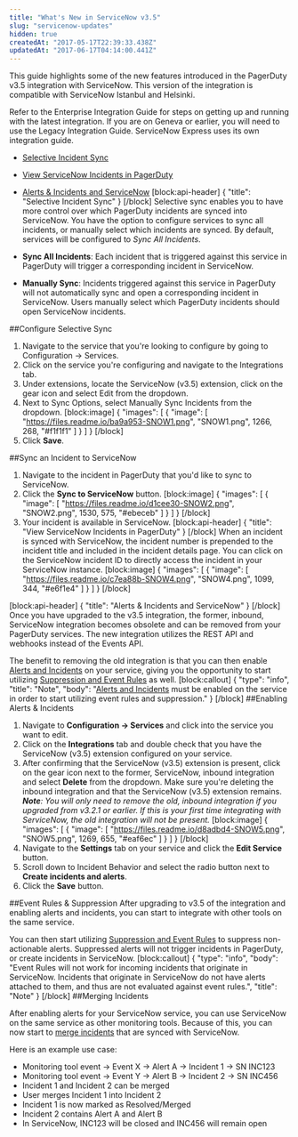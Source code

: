 ```yaml
---
title: "What's New in ServiceNow v3.5"
slug: "servicenow-updates"
hidden: true
createdAt: "2017-05-17T22:39:33.438Z"
updatedAt: "2017-06-17T04:14:00.441Z"
---
```

This guide highlights some of the new features introduced in the PagerDuty v3.5 integration with ServiceNow. This version of the integration is compatible with ServiceNow Istanbul and Helsinki.

Refer to the Enterprise Integration Guide for steps on getting up and running with the latest integration. If you are on Geneva or earlier, you will need to use the Legacy Integration Guide. ServiceNow Express uses its own integration guide.

- [Selective Incident Sync](#section-selective-incident-sync)
- [View ServiceNow Incidents in PagerDuty](#section-view-servicenow-incidents-in-pagerduty)
- [Alerts & Incidents and ServiceNow](#section-alerts-incidents-and-servicenow) 
[block:api-header]
{
  "title": "Selective Incident Sync"
}
[/block]
Selective sync enables you to have more control over which PagerDuty incidents are synced into ServiceNow. You have the option to configure services to sync all incidents, or manually select which incidents are synced. By default, services will be configured to *Sync All Incidents*.

- **Sync All Incidents**: Each incident that is triggered against this service in PagerDuty will trigger a corresponding incident in ServiceNow.
- **Manually Sync**: Incidents triggered against this service in PagerDuty will not automatically sync and open a corresponding incident in ServiceNow. Users manually select which PagerDuty incidents should open ServiceNow incidents.

##Configure Selective Sync
1. Navigate to the service that you're looking to configure by going to Configuration → Services.
2. Click on the service you're configuring and navigate to the Integrations tab.
3. Under extensions, locate the ServiceNow (v3.5) extension, click on the gear icon and select Edit from the dropdown.
4. Next to Sync Options, select Manually Sync Incidents from the dropdown.
[block:image]
{
  "images": [
    {
      "image": [
        "https://files.readme.io/ba9a953-SNOW1.png",
        "SNOW1.png",
        1266,
        268,
        "#f1f1f1"
      ]
    }
  ]
}
[/block]
5. Click **Save**.

##Sync an Incident to ServiceNow
1. Navigate to the incident in PagerDuty that you'd like to sync to ServiceNow.
2. Click the **Sync to ServiceNow** button.
[block:image]
{
  "images": [
    {
      "image": [
        "https://files.readme.io/d1cee30-SNOW2.png",
        "SNOW2.png",
        1530,
        575,
        "#ebeceb"
      ]
    }
  ]
}
[/block]
3. Your incident is available in ServiceNow.
[block:api-header]
{
  "title": "View ServiceNow Incidents in PagerDuty"
}
[/block]
When an incident is synced with ServiceNow, the incident number is prepended to the incident title and included in the incident details page. You can click on the ServiceNow incident ID to directly access the incident in your ServiceNow instance.
[block:image]
{
  "images": [
    {
      "image": [
        "https://files.readme.io/c7ea88b-SNOW4.png",
        "SNOW4.png",
        1099,
        344,
        "#e6f1e4"
      ]
    }
  ]
}
[/block]

[block:api-header]
{
  "title": "Alerts & Incidents and ServiceNow"
}
[/block]
Once you have upgraded to the v3.5 integration, the former, inbound, ServiceNow integration becomes obsolete and can be removed from your PagerDuty services. The new integration utilizes the REST API and webhooks instead of the Events API.

The benefit to removing the old integration is that you can then enable [Alerts and Incidents](/docs/alerts#section-getting-started-with-alerts-and-incidents) on your service, giving you the opportunity to start utilizing [Suppression and Event Rules](/docs/event-management-tools#section-suppression-and-event-rules) as well.
[block:callout]
{
  "type": "info",
  "title": "Note",
  "body": "[Alerts and Incidents](/docs/alerts#section-getting-started-with-alerts-and-incidents) must be enabled on the service in order to start utilizing event rules and suppression."
}
[/block]
##Enabling Alerts & Incidents
1. Navigate to **Configuration → Services** and click into the service you want to edit.
2. Click on the **Integrations** tab and double check that you have the ServiceNow (v3.5) extension configured on your service.
3. After confirming that the ServiceNow (v3.5) extension is present, click on the gear icon next to the former, ServiceNow, inbound integration and select **Delete** from the dropdown. Make sure you're deleting the inbound integration and that the ServiceNow (v3.5) extension remains. ***Note**: You will only need to remove the old, inbound integration if you upgraded from v3.2.1 or earlier. If this is your first time integrating with ServiceNow, the old integration will not be present.* 
[block:image]
{
  "images": [
    {
      "image": [
        "https://files.readme.io/d8adbd4-SNOW5.png",
        "SNOW5.png",
        1269,
        655,
        "#eaf6ec"
      ]
    }
  ]
}
[/block]
4. Navigate to the **Settings** tab on your service and click the **Edit Service** button.
5. Scroll down to Incident Behavior and select the radio button next to **Create incidents and alerts**.
6. Click the **Save** button.

##Event Rules & Suppression
After upgrading to v3.5 of the integration and enabling alerts and incidents, you can start to integrate with other tools on the same service.

You can then start utilizing [Suppression and Event Rules](/docs/event-management-tools#section-suppression-and-event-rules) to suppress non-actionable alerts. Suppressed alerts will not trigger incidents in PagerDuty, or create incidents in ServiceNow.
[block:callout]
{
  "type": "info",
  "body": "Event Rules will not work for incoming incidents that originate in ServiceNow. Incidents that originate in ServiceNow do not have alerts attached to them, and thus are not evaluated against event rules.",
  "title": "Note"
}
[/block]
##Merging Incidents

After enabling alerts for your ServiceNow service, you can use ServiceNow on the same service as other monitoring tools. Because of this, you can now start to [merge incidents](/docs/editing-incidents#section-merging-incidents) that are synced with ServiceNow.

Here is an example use case:
- Monitoring tool event → Event X → Alert A → Incident 1 → SN INC123
- Monitoring tool event → Event Y → Alert B → Incident 2 → SN INC456
- Incident 1 and Incident 2 can be merged
- User merges Incident 1 into Incident 2
- Incident 1 is now marked as Resolved/Merged
- Incident 2 contains Alert A and Alert B
- In ServiceNow, INC123 will be closed and INC456 will remain open